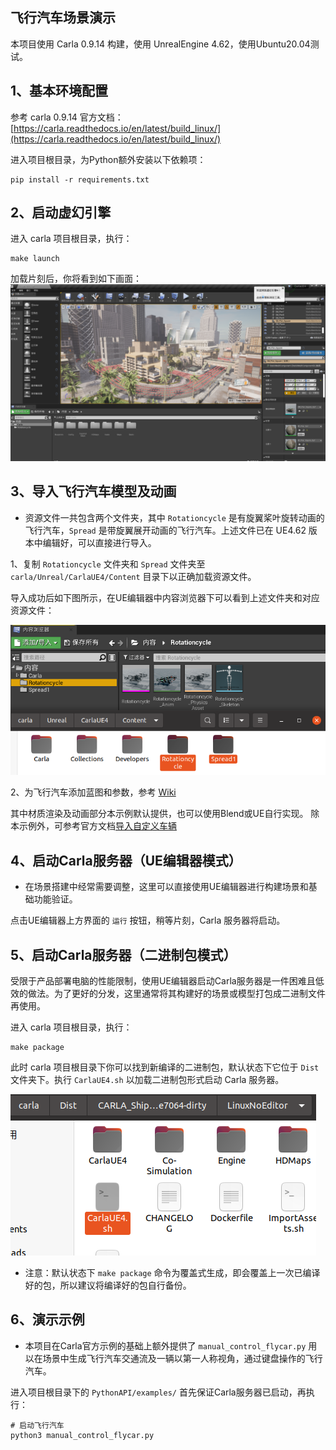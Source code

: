 ## 飞行汽车场景演示

本项目使用 Carla 0.9.14 构建，使用 UnrealEngine 4.62，使用Ubuntu20.04测试。


## 1、基本环境配置
参考 carla 0.9.14 官方文档：[https://carla.readthedocs.io/en/latest/build_linux/](https://carla.readthedocs.io/en/latest/build_linux/)

进入项目根目录，为Python额外安装以下依赖项：
```shell
pip install -r requirements.txt
```

## 2、启动虚幻引擎
进入 carla 项目根目录，执行：
```shell
make launch
```
加载片刻后，你将看到如下画面：
![UE启动界面.png](/doc_images/ue_run.png)


## 3、导入飞行汽车模型及动画
- 资源文件一共包含两个文件夹，其中 `Rotationcycle` 是有旋翼桨叶旋转动画的飞行汽车，`Spread` 是带旋翼展开动画的飞行汽车。上述文件已在 UE4.62 版本中编辑好，可以直接进行导入。

1、复制 `Rotationcycle` 文件夹和 `Spread` 文件夹至 `carla/Unreal/CarlaUE4/Content` 目录下以正确加载资源文件。

导入成功后如下图所示，在UE编辑器中内容浏览器下可以看到上述文件夹和对应资源文件：

![导入资源文件夹.png](/doc_images/load_modelfold.png)

2、为飞行汽车添加蓝图和参数，参考 [Wiki](https://github.com/Derkai52/Carla-FlyingCar-Exhibition/wiki)

其中材质渲染及动画部分本示例默认提供，也可以使用Blend或UE自行实现。
除本示例外，可参考官方文档[导入自定义车辆](https://carla.readthedocs.io/en/latest/tuto_A_add_vehicle/#bind-and-model-the-vehicle) 

## 4、启动Carla服务器（UE编辑器模式）
- 在场景搭建中经常需要调整，这里可以直接使用UE编辑器进行构建场景和基础功能验证。

点击UE编辑器上方界面的 `运行` 按钮，稍等片刻，Carla 服务器将启动。

## 5、启动Carla服务器（二进制包模式）
受限于产品部署电脑的性能限制，使用UE编辑器启动Carla服务器是一件困难且低效的做法。为了更好的分发，这里通常将其构建好的场景或模型打包成二进制文件再使用。

进入 carla 项目根目录，执行：
```shell
make package
```

此时 carla 项目根目录下你可以找到新编译的二进制包，默认状态下它位于 `Dist` 文件夹下。执行 `CarlaUE4.sh` 以加载二进制包形式启动 Carla 服务器。

![加载二进制包以启动Carla服务器.png](/doc_images/load_binary_package.png)

- 注意：默认状态下 `make package` 命令为覆盖式生成，即会覆盖上一次已编译好的包，所以建议将编译好的包自行备份。

## 6、演示示例
- 本项目在Carla官方示例的基础上额外提供了 `manual_control_flycar.py` 用以在场景中生成飞行汽车交通流及一辆以第一人称视角，通过键盘操作的飞行汽车。

进入项目根目录下的 `PythonAPI/examples/`
首先保证Carla服务器已启动，再执行：
```shell
# 启动飞行汽车
python3 manual_control_flycar.py
```
